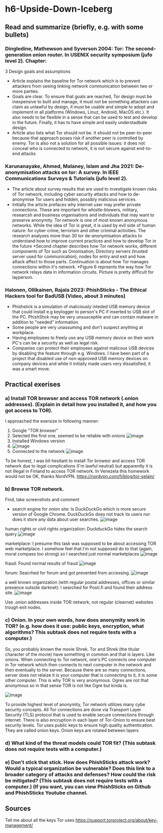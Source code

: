 # h6-Upside-Down-Iceberg

## Read and summarize (briefly, e.g. with some bullets)
### Dingledine, Mathewson and Syverson 2004: Tor: The second-generation onion router. In USENIX security symposium (jufo level 2). Chapter:
3 Design goals and assumptions

* Article explains the baseline for Tor network which is to prevent attackers from seeing linking network communication between two or more parties.
* Goals are clear. To ensure that goals are reached, Tor design must be inexpensive to built and manage, it must not be something attackers can claim as unlawful by design, it must be usable and simple to adopt and implement in all platforms (Windows, Linuz, Android, MacOS etc.). It also needs to be flexible in a sense that can be used to test and develop in the future. Finally, it has to have simple and easily understadbale design.
* Article also lists what Tor should not be. It should not be peer-to-peer because that approach poses risk if another peer is controlled by enemy. Tor is also not a solution for all possible issues: it does not conceal who is connected to network, it is not secure against end-to-end attacks


### Karunanayake, Ahmed, Malaney, Islam and Jha 2021: De-anonymisation attacks on tor: A survey. In IEEE Communications Surveys & Tutorials (jufo level 2). 

* The article about survey results that are used to investigate known risks of Tor network, including cyber security attacks and how to de-anonymise Tor users and hidden, possibly malicious services.
* Initially the article prefaces why internet user may prefer private connections. These are important for whistle-blowers, military, researcsh and business organisations and individuals that may want to preserve anonymity. Tor network is one of most known anonymous networks. While the idea of Tor is great, it is used by evil side of human nature: for cyber crime, terrorism and other criminal activities. The research analyses more than 30 tor de-anonymisation attacks to understand how to improve current practices and how to develop Tor in the future
*Second chapter describes how Tor network works, different components of Tor such as Onionisation, Directory servers (trusted server used for communication), nodes for entry and exit and how attack affect to those parts. Continuation is about how Tor manages connections within it's network.
*Figure 6 reprsents the way how Tor network relays data in information circuits. Picture is pretty difficult for layperson.

### Halonen, Ollikainen, Rajala 2023: PhishSticks - The Ethical Hackers tool for BadUSB (Video, about 3 minutes)

* Phishstick is a simulation of maliciously inteded USB memory device that could install e.g keylogger to person's PC if inserted to USB slot of the PC. PhishStick may be very unsusceptile and can contain malware in addition to "needed" information.
* Some people are very unassuming and don't suspect anything at workplace.
* Having employees to freely use any USB memory device on their work PC's can be a security as well as legal risk.
* Companies can protect their employees against malicous USB devices by disabling the feature through e.g. Windows. I have been part of a project that disabled use of non-approved USB memory devices on company devices and while it initially made users very dissatisfied, it was a smart move.

## Practical exerises
### a) Install TOR browser and access TOR network (.onion addresses). (Explain in detail how you installed it, and how you got access to TOR).

I approached the exersize in following manner:
1. Google "TOR browser"
2. Selected the first one, seemed to be reliable with onions
   ![image](https://github.com/user-attachments/assets/68a9e53e-9ba5-41bd-b86e-1f2bb90bdc3f)
3. Installed Windows version
4. ![image](https://github.com/user-attachments/assets/c3fad87d-41f5-4534-80e9-b1c44fca0ad0)
5. Connected to the network
   ![image](https://github.com/user-attachments/assets/9dd596a6-5bb0-46aa-836a-ecabd7936a3a)

To be honest, I was bit hesitant to install Tor browesr and access TOR network due to legal complications (I'm lawful neutral) but apparently it is not illegal in Finland to access TOR network. In Venezela this homework would not be OK, thanks NordVPN. https://nordvpn.com/fi/blog/tor-selain/

### b) Browse TOR network.
Find, take screenshots and comment
* search engine for onion site: Is DuckDuckGo which is more secure version of Google Chrome. DuckDuckGo does not track its users nor does it store any data about user searches.
![image](https://github.com/user-attachments/assets/78d7cad1-3922-478b-89cc-9ee31d400f78)

human rights or civil rights organization: DuckduckGo hides the search query
![image](https://github.com/user-attachments/assets/d4354378-04ef-49e2-9bb7-f085ea9e8f57)

marketplace: I presume this task was supposed to be about accessing TOR web marketplace. I somehow feel that I'm not supposed do to that (again, moral compass too strong) so I searched just normal marketplaces
![image](https://github.com/user-attachments/assets/e9ad46bd-2fcd-4689-9f85-ffdf515b9000)

fraud: Found normal results  of fraud
![image](https://github.com/user-attachments/assets/36aa25ec-1cb1-4b8b-aa6f-b6ebf6370cfa)

forum: Seacrhed for forum and got prevented from accessing.
![image](https://github.com/user-attachments/assets/e73c84e7-3736-4244-b824-fc6294decd06)

a well known organization (with regular postal addresses, offices or similar presence outside darknet): I searched for Posti.fi and found their address site.
![image](https://github.com/user-attachments/assets/0c4b5280-0c27-40a4-a38a-74a0c1bbbb31)


Use .onion addresses inside TOR network, not regular (clearnet) websites trough exit nodes.


### c) Onion. In your own words, how does anonymity work in TOR? (e.g. how does it use: public keys, encryption, what algorithms? This subtask does not require tests with a computer.)

So, you probably known the movie Shrek. Tor and Shrek (the titular character of the movie) have something in common and that is layers. Like onions. When connecting to Tor network, one's PC connects one computer in Tor network which then connects to next computer in the network and then eventually to the server. Because there are so many connections, server does not relaize it is your computer that is connecting to it, it is some other computer. This is why TOR is very anonymous. Ogres are not that anonymous so in that sense TOR is not like Ogre but kinda is.

![image](https://github.com/user-attachments/assets/99927e5a-9a51-48cf-b86a-52f04076d6bf)

To provide highest level of anonymity, Tor network utilizes many cybe security concepts. All Tor connections are done via Transport Layer Security (TLS) protocol that is used to enable secure connections through internet. There is also encruption in each layer of Tor-Onion to ensure best security levels. Tor uses public keys to ensure high quality authentication. They are called onion keys. Onion keys are rotated between layers



### d) What kind of the threat models could TOR fit? (This subtask does not require tests with a computer.)

### e) Don't stick that stick. How does PhishSticks attack work? Would a typical organization be vulnerable? Does this link to a broader category of attacks and defenses? How could the risk be mitigated? (This subtask does not require tests with a computer.) (If you want, you can view PhishSticks on Github and PhishSticks Youtube channel.

## Sources
Tell me about all the keys Tor uses
https://support.torproject.org/about/key-management/ 

